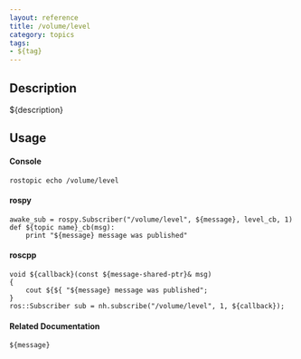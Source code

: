 ```yaml
---
layout: reference
title: /volume/level
category: topics
tags: 
- ${tag}
---
```


## Description
${description}

## Usage
#### Console
```
rostopic echo /volume/level
```

#### rospy
```
awake_sub = rospy.Subscriber("/volume/level", ${message}, level_cb, 1)
def ${topic name}_cb(msg):
    print "${message} message was published"
```

#### roscpp
```
void ${callback}(const ${message-shared-ptr}& msg)
{
    cout ${${ "${message} message was published";
}
ros::Subscriber sub = nh.subscribe("/volume/level", 1, ${callback});
```

#### Related Documentation
``${message}``